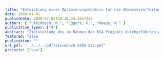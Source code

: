 ```yaml
---
title: "Entwicklung eines Optimierungsmodells für die Abwasserverteilung in Berlin und Implementierung im algebraischen Modellierungssystem GAMS"
date: 2008-01-01
publishDate: 2020-07-03T20:16:34.565431Z
authors: [ "Steinbach, M.", "Eggert, K.", "Weege, M." ]
publication_types: ["4"]
abstract: "Zielstellung des im Rahmen des EVA Projekts durchgeführten Arbeitspaketes 3 war die Entwicklung eines Optimierungsmodells des Berliner Abwassersystems, bestehend aus Kanalnetzen, Abwasserdruckleitungsnetz und Kläranlagen, sowie die Implementierung des Modells im algebraischen Modellierungssystem GAMS (General Algebraic Modeling System). Auf dieser Basis sollten mittels mathematischer Optimierung Strategien zur Steuerung der Abwasserströme innerhalb des Abwasserdruckleitungsnetzes während Niederschlags ermittelt werden mit dem Ziel, eine flexible, variable Beschickung der Kläranlagen zu ermöglichen. Stellgrößen für die Optimierung sind die Volumenströme oder Druckdifferenzen in den Pumpwerken und an den Schiebern im Abwasserdruckleitungsnetz. Dieser Abschlussbericht beschreibt detailliert die am Konrad-Zuse-Zentrum Berlin und am Institut für Angewandte Mathematik der Leibniz Universität Hannover durchgeführten Arbeiten. Er lässt sich gliedern in folgende Abschnitte: (i) Gesamtüberblick des Berliner Abwassersystems, Aufgabenstellung und Beschreibung der abwassertechnischen Anlagen, Daten für das Optimierungsmodell. (ii) Mathematische Modellierung des Gesamtsystems und der Komponenten, ggf. alternative Modellierungsmöglichkeiten, Beurteilung der Modelleigenschaften. (iii) Mathematische Ansätze und Lösungsmethoden mit Beurteilung ihrer Vorteile, Nachteile und Schwierigkeiten, Zusammenfassung. Während der Datenerhebung stellte sich heraus, dass das Abwassersystem hinsichtlich der Modellierung und Lösung in GAMS wesentlich komplexer ist, als es zunächst absehbar war. Dies betrifft insbesondere die Kanalnetze: hier verursachen Sonderbauwerke, wie Drosseln, Wehre und Heber zustandsabhängige Unstetigkeiten, die sich in GAMS nur mittels ganzzahliger Optimierungsvariablen adäquat modellieren lassen. Dadurch entsteht ein gemischt-ganzzahliges nichtlineares Optimierungsmodell (MINLP für engl. mixed-integer non-linear program) sehr hoher Dimension, das mathematisch wie rechentechnisch extrem schwierig zu lösen ist. So konnte bisher keine optimale Bewirtschaftungsstrategie ermittelt werden. Auch die Größe des Modells stellt eine Herausforderung dar: in der aktuellen Formulierung existieren in etwa 3 Millionen Optimierungsvariablen (davon gut 200.000 ganzzahlige) und etwa eine Million Beschränkungen (plus einfache Schranken). Somit ist das Modell etwa um einen Faktor hundert größer als bisher erfolgreich gelöste MINLPModelle. Es wurde versucht, das Abwassermodell mit dem MINLP-Löser Bonmin in Kombination mit dem NLP-Löser Ipopt in GAMS zu lösen (NLP für engl. non-linear program), erwartungsgemäß allerdings bisher erfolglos. Als Fazit bleibt festzuhalten, dass das im Rahmen dieser Studie erstellte Abwassermodell mit Standard-Optimierungstools derzeit nicht lösbar ist. Die angestrebten Untersuchungen erfordern zunächst weitere Forschungsarbeit, um das Modell einer numerischen Behandlung zugänglich zu machen. Außerdem wird eine weitergehende Vereinfachung der Beschreibung der Kanalnetzbausteine im Modell diskutiert."
featured: false
publication: ""
url_pdf: "../../../pdf/Steinbach-2008-232.pdf"
projects: ["eva"]
---
```


